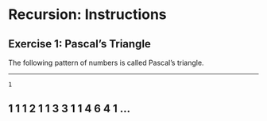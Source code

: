 Recursion: Instructions
=======================

Exercise 1: Pascal’s Triangle
-----------------------------

The following pattern of numbers is called Pascal’s triangle.

-----------
    1
   1 1
  1 2 1
 1 3 3 1
1 4 6 4 1
   ...
-----------

